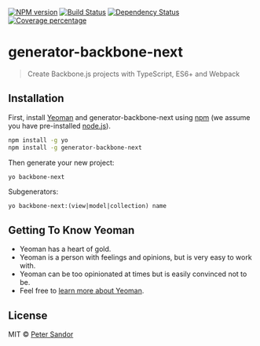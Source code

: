 [![NPM version][npm-image]][npm-url] [![Build Status][travis-image]][travis-url] [![Dependency Status][daviddm-image]][daviddm-url] [![Coverage percentage][coveralls-image]][coveralls-url]

# generator-backbone-next
> Create Backbone.js projects with TypeScript, ES6+ and Webpack

## Installation

First, install [Yeoman](http://yeoman.io) and generator-backbone-next using [npm](https://www.npmjs.com/) (we assume you have pre-installed [node.js](https://nodejs.org/)).

```bash
npm install -g yo
npm install -g generator-backbone-next
```

Then generate your new project:

```bash
yo backbone-next
```

Subgenerators:

```
yo backbone-next:(view|model|collection) name
```

## Getting To Know Yeoman

 * Yeoman has a heart of gold.
 * Yeoman is a person with feelings and opinions, but is very easy to work with.
 * Yeoman can be too opinionated at times but is easily convinced not to be.
 * Feel free to [learn more about Yeoman](http://yeoman.io/).

## License

MIT © [Peter Sandor](https://petersandor.name)


[npm-image]: https://badge.fury.io/js/generator-backbone-next.svg
[npm-url]: https://npmjs.org/package/generator-backbone-next
[travis-image]: https://travis-ci.org/petersandor/generator-backbone-next.svg?branch=master
[travis-url]: https://travis-ci.org/petersandor/generator-backbone-next
[daviddm-image]: https://david-dm.org/petersandor/generator-backbone-next.svg?theme=shields.io
[daviddm-url]: https://david-dm.org/petersandor/generator-backbone-next
[coveralls-image]: https://coveralls.io/repos/petersandor/generator-backbone-next/badge.svg
[coveralls-url]: https://coveralls.io/r/petersandor/generator-backbone-next

